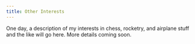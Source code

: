 ```yaml
---
title: Other Interests
---
```


One day, a description of my interests in chess, rocketry, and airplane stuff and the like will go here. More details coming soon.

